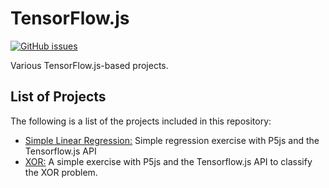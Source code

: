 # TensorFlow.js
[![GitHub issues](https://img.shields.io/github/issues/Carla-de-Beer/TensorFlow-js.svg?style=flat-square)](https://github.com/Carla-de-Beer/TensorFlow-js/issues)

Various TensorFlow.js-based projects.

## List of Projects

The following is a list of the projects included in this repository:

* [Simple Linear Regression:](https://github.com/Carla-de-Beer/Tensorflow-js/tree/master/Simple%20Linear%20Regression) Simple regression exercise with P5js and the Tensorflow.js API
* [XOR:](https://github.com/Carla-de-Beer/Tensorflow-js/tree/master/XOR) A simple exercise with P5js and the Tensorflow.js API to classify the XOR problem.

